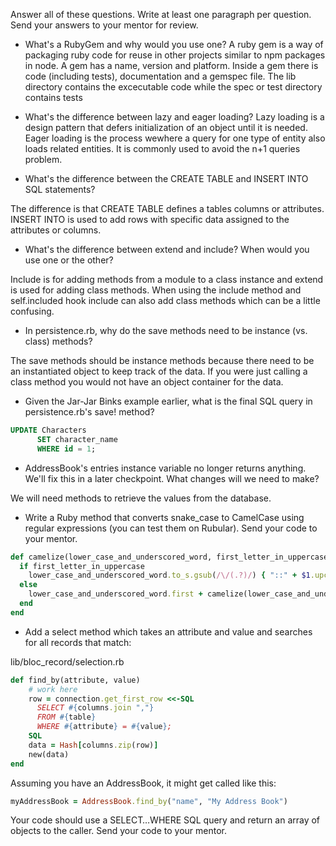 Answer all of these questions. Write at least one paragraph per question. Send your answers to your mentor for review.
- What's a RubyGem and why would you use one?
A ruby gem is a way of packaging ruby code for reuse in other projects similar to npm packages in node.  A gem has a name, version and platform.  Inside a gem there is code (including tests), documentation and a gemspec file.  The lib directory contains the excecutable code while the spec or test directory contains tests

- What's the difference between lazy and eager loading?
Lazy loading is a design pattern that defers initialization of an object until it is needed. Eager loading is the process wewhere a query for one type of entity also loads related entities.  It is commonly used to avoid the n+1 queries problem.

- What's the difference between the CREATE TABLE and INSERT INTO SQL statements?

The difference is that CREATE TABLE defines a tables columns or attributes.  INSERT INTO is used to add rows with specific data assigned to the attributes or columns.

- What's the difference between extend and include? When would you use one or the other?


Include is for adding methods from a module to a class instance and extend is used for adding class methods. When using the include method and self.included hook include can also add class methods which can be a little confusing.


- In persistence.rb, why do the save methods need to be instance (vs. class) methods?

The save methods should be instance methods because there need to be an instantiated object to keep track of the data. If you were just calling a class method you would not have an object container for the data.

- Given the Jar-Jar Binks example earlier, what is the final SQL query in persistence.rb's save! method?

```SQL
UPDATE Characters
      SET character_name
      WHERE id = 1;
```

- AddressBook's entries instance variable no longer returns anything. We'll fix this in a later checkpoint. What changes will we need to make?

We will need methods to retrieve the values from the database.

- Write a Ruby method that converts snake_case to CamelCase using regular expressions (you can test them on Rubular). Send your code to your mentor.
```ruby
def camelize(lower_case_and_underscored_word, first_letter_in_uppercase = true)
  if first_letter_in_uppercase
    lower_case_and_underscored_word.to_s.gsub(/\/(.?)/) { "::" + $1.upcase }.gsub(/(^|_)(.)/) { $2.upcase }
  else
    lower_case_and_underscored_word.first + camelize(lower_case_and_underscored_word)[1..-1]
  end
end
```

- Add a select method which takes an attribute and value and searches for all records that match:

lib/bloc_record/selection.rb
```ruby
def find_by(attribute, value)
    # work here
    row = connection.get_first_row <<-SQL
      SELECT #{columns.join ","}
      FROM #{table}
      WHERE #{attribute} = #{value};
    SQL
    data = Hash[columns.zip(row)]
    new(data)
end
```
Assuming you have an AddressBook, it might get called like this:

```ruby
myAddressBook = AddressBook.find_by("name", "My Address Book")
```

Your code should use a SELECT…WHERE SQL query and return an array of objects to the caller. Send your code to your mentor.
